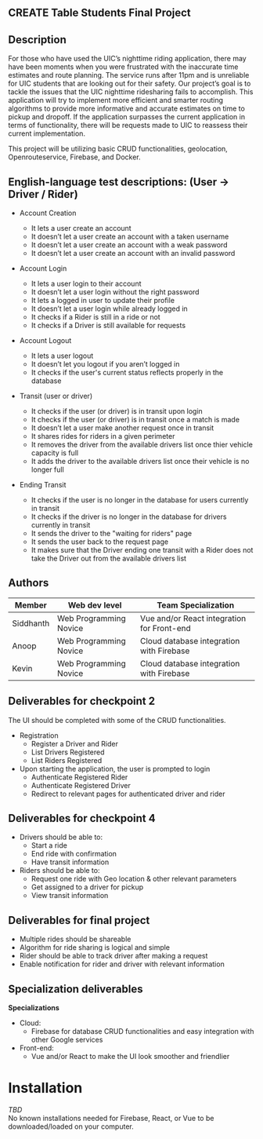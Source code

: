 ## CREATE Table Students Final Project

## Description

For those who have used the UIC’s nighttime riding application, there may have been moments when you were frustrated with the inaccurate time estimates and route planning. The service runs after 11pm and is unreliable for UIC students that are looking out for their safety. Our project’s goal is to tackle the issues that the UIC nighttime ridesharing fails to accomplish. This application will try to implement more efficient and smarter routing algorithms to provide more informative and accurate estimates on time to pickup and dropoff. If the application surpasses the current application in terms of functionality, there will be requests made to UIC to reassess their current implementation.

This project will be utilizing basic CRUD functionalities, geolocation, Openrouteservice, Firebase, and Docker.

## English-language test descriptions: (User -> Driver / Rider)

* Account Creation
  - It lets a user create an account 
  - It doesn’t let a user create an account with a taken username 
  - It doesn’t let a user create an account with a weak password
  - It doesn’t let a user create an account with an invalid password 
* Account Login
  - It lets a user login to their account
  - It doesn’t let a user login without the right password 
  - It lets a logged in user to update their profile 
  - It doesn’t let a user login while already logged in
  - It checks if a Rider is still in a ride or not
  - It checks if a Driver is still available for requests
  
* Account Logout
  - It lets a user logout
  - It doesn’t let you logout if you aren’t logged in
  - It checks if the user's current status reflects properly in the database 
* Transit (user or driver)
  - It checks if the user (or driver) is in transit upon login
  - It checks if the user (or driver) is in transit once a match is made
  - It doesn’t let a user make another request once in transit
  - It shares rides for riders in a given perimeter
  - It removes the driver from the available drivers list once thier vehicle capacity is full
  - It adds the driver to the available drivers list once their vehicle is no longer full
* Ending Transit
  - It checks if the user is no longer in the database for users currently in transit
  - It checks if the driver is no longer in the database for drivers currently in transit
  - It sends the driver to the "waiting for riders" page
  - It sends the user back to the request page  
  - It makes sure that the Driver ending one transit with a Rider does not take the Driver out from the available drivers list

## Authors

| Member | Web dev level | Team Specialization |
| --- | --- | --- |
| Siddhanth | Web Programming Novice | Vue and/or React integration for Front-end |
| Anoop | Web Programming Novice | Cloud database integration with Firebase |
| Kevin | Web Programming Novice | Cloud database integration with Firebase |

## Deliverables for checkpoint 2
The UI should be completed with some of the CRUD functionalities. 
* Registration
  - Register a Driver and Rider
  - List Drivers Registered 
  - List Riders Registered
* Upon starting the application, the user is prompted to login
  - Authenticate Registered Rider
  - Authenticate Registered Driver
  - Redirect to relevant pages for authenticated driver and rider

## Deliverables for checkpoint 4
* Drivers should be able to:
  - Start a ride
  - End ride with confirmation
  - Have transit information
* Riders should be able to:
  - Request one ride with Geo location & other relevant parameters
  - Get assigned to a driver for pickup
  - View transit information 

## Deliverables for final project

* Multiple rides should be shareable
* Algorithm for ride sharing is logical and simple
* Rider should be able to track driver after making a request
* Enable notification for rider and driver with relevant information

## Specialization deliverables

**Specializations**
  * Cloud:
    - Firebase for database CRUD functionalities and easy integration with other Google services
  * Front-end:
    - Vue and/or React to make the UI look smoother and friendlier  
         
# Installation
*TBD*\
No known installations needed for Firebase, React, or Vue to be downloaded/loaded on your computer.
